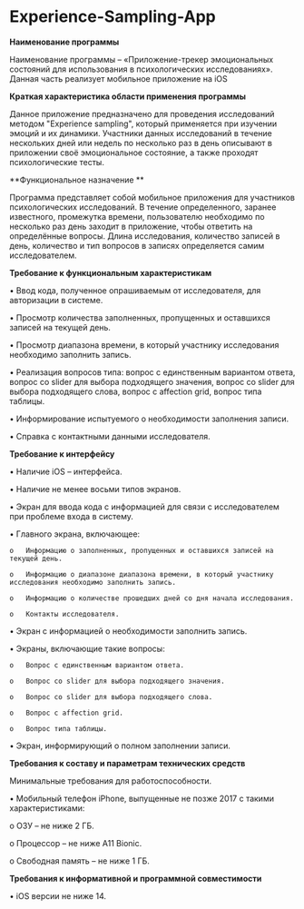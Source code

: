 # Experience-Sampling-App

**Наименование программы** 

Наименование программы – «Приложение-трекер эмоциональных состояний для использования в психологических исследованиях». Данная часть реализует мобильное приложение на iOS

**Краткая характеристика области применения программы**

 Данное приложение предназначено для проведения исследований методом "Experience sampling", который применяется при изучении эмоций и их динамики. Участники данных исследований в течение нескольких дней или недель по несколько раз в день описывают в приложении своё эмоциональное состояние, а также проходят психологические тесты.

**Функциональное назначение **


Программа представляет собой мобильное приложения для участников психологических исследований. В течение определенного, заранее известного, промежутка времени, пользователю необходимо по несколько раз день заходит в приложение, чтобы ответить на определённые вопросы. Длина исследования, количество записей в день, количество и тип вопросов в записях определяется самим исследователем. 


**Требование к функциональным характеристикам**


  •	Ввод кода, полученное опрашиваемым от исследователя, для авторизации в системе.
  
  •	Просмотр количества заполненных, пропущенных и оставшихся записей на текущей день.
  
  •	Просмотр диапазона времени, в который участнику исследования необходимо заполнить запись.
  
  •	Реализация вопросов типа: вопрос с единственным вариантом ответа, вопрос со slider для выбора подходящего значения, вопрос со slider для выбора подходящего слова, вопрос с affection grid, вопрос типа таблицы.  
  
  •	Информирование испытуемого о необходимости заполнения записи.
  
  •	Справка с контактными данными исследователя.


**Требование к интерфейсу**


•	Наличие iOS – интерфейса.

•	Наличие не менее восьми типов экранов.

•	Экран для ввода кода с информацией для связи с исследователем при проблеме входа в систему.

•	Главного экрана, включающее:

    o	Информацию о заполненных, пропущенных и оставшихся записей на текущей день.

    o	Информацию о диапазоне диапазона времени, в который участнику исследования необходимо заполнить запись.

    o	Информацию о количестве прошедших дней со дня начала исследования.

    o	Контакты исследователя.

•	Экран с информацией о необходимости заполнить запись.

•	Экраны, включающие такие вопросы:

    o	Вопрос с единственным вариантом ответа.

    o	Вопрос со slider для выбора подходящего значения.

    o	Вопрос со slider для выбора подходящего слова.

    o	Вопрос с affection grid.

    o	Вопрос типа таблицы.

•	Экран, информирующий о полном заполнении записи.


**Требования к составу и параметрам технических средств**


Минимальные требования для работоспособности.

•	Мобильный телефон iPhone, выпущенные не позже 2017 с такими характеристиками:

o	ОЗУ – не ниже 2 ГБ.

o	Процессор – не ниже A11 Bionic.

o	Свободная память – не ниже 1 ГБ.
  


**Требования к информативной и программной совместимости**


•	iOS версии не ниже 14. 


